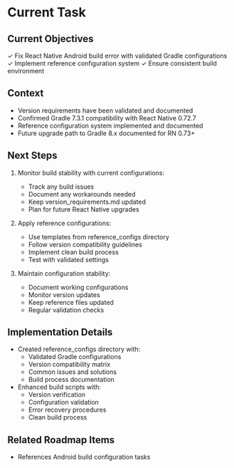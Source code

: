 # Current Task

## Current Objectives
✓ Fix React Native Android build error with validated Gradle configurations
✓ Implement reference configuration system
✓ Ensure consistent build environment

## Context
- Version requirements have been validated and documented
- Confirmed Gradle 7.3.1 compatibility with React Native 0.72.7
- Reference configuration system implemented and documented
- Future upgrade path to Gradle 8.x documented for RN 0.73+

## Next Steps
1. Monitor build stability with current configurations:
   - Track any build issues
   - Document any workarounds needed
   - Keep version_requirements.md updated
   - Plan for future React Native upgrades

2. Apply reference configurations:
   - Use templates from reference_configs directory
   - Follow version compatibility guidelines
   - Implement clean build process
   - Test with validated settings

3. Maintain configuration stability:
   - Document working configurations
   - Monitor version updates
   - Keep reference files updated
   - Regular validation checks

## Implementation Details
- Created reference_configs directory with:
  * Validated Gradle configurations
  * Version compatibility matrix
  * Common issues and solutions
  * Build process documentation
- Enhanced build scripts with:
  * Version verification
  * Configuration validation
  * Error recovery procedures
  * Clean build process

## Related Roadmap Items
- References Android build configuration tasks
